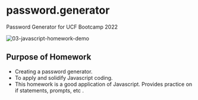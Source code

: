 # password.generator
Password Generator for UCF Bootcamp 2022

![03-javascript-homework-demo](https://user-images.githubusercontent.com/98362675/161279454-9570d217-d9c8-4a76-a07c-2c36a041b9b8.png)



## Purpose of Homework
- Creating a password generator. 
- To apply and solidify Javascript coding.
- This homework is a good application of Javascript. Provides practice on if statements, prompts, etc .  
